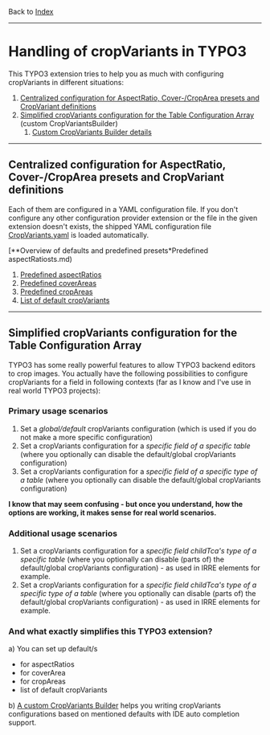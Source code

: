 Back to [Index](Index.md)

---

# Handling of cropVariants in TYPO3

This TYPO3 extension tries to help you as much with configuring
cropVariants in different situations:

1. [Centralized configuration for AspectRatio, Cover-/CropArea presets and CropVariant definitions](#centralized-configuration-for-aspectratio-cover-croparea-presets-and-cropvariant-definitions)
2. [Simplified cropVariants configuration for the Table Configuration Array](#simplified-cropvariants-configuration-for-the-table-configuration-array)
   (custom CropVariantsBuilder)
   1. [Custom CropVariants Builder details](CropVariantsBuilder.md)

---

## Centralized configuration for AspectRatio, Cover-/CropArea presets and CropVariant definitions

Each of them are configured in a YAML configuration file. If you don't
configure any other configuration provider extension or the file in the
given extension doesn't exists, the shipped YAML configuration file
[CropVariants.yaml](../../../Configuration/ImageManipulation/CropVariants.yaml)
is loaded automatically.

[**Overview of defaults and predefined presets*Predefined aspectRatiosts.md)

1. [Predefined aspectRatios](DefaultsAndPresets.md#predefined-aspectratios)
2. [Predefined coverAreas](DefaultsAndPresets.md#predefined-coverareas)
3. [Predefined cropAreas](DefaultsAndPresets.md#predefined-cropareas)
4. [List of default cropVariants](DefaultsAndPresets.md)


---

## Simplified cropVariants configuration for the Table Configuration Array

TYPO3 has some really powerful features to allow TYPO3 backend editors
to crop images. You actually have the following possibilities to
configure cropVariants for a field in following contexts (far as I know
and I've use in real world TYPO3 projects):

### Primary usage scenarios

1. Set a *global/default* cropVariants configuration (which is used if
   you do not make a more specific configuration)
2. Set a cropVariants configuration for a *specific field of a specific
   table* (where you optionally can disable the default/global
   cropVariants configuration)
3. Set a cropVariants configuration for a *specific field of a specific
   type of a table* (where you optionally can disable the default/global
   cropVariants configuration)

**I know that may seem confusing - but once you understand, how the
options are working, it makes sense for real world scenarios.**

### Additional usage scenarios

1. Set a cropVariants configuration for a *specific field childTca's
   type of a specific table* (where you optionally can disable (parts
   of) the default/global cropVariants configuration) - as used in IRRE
   elements for example.
2. Set a cropVariants configuration for a *specific field childTca's
   type of a specific type of a table* (where you optionally can disable
   (parts of) the default/global cropVariants configuration) - as used
   in IRRE elements for example.

### And what exactly simplifies this TYPO3 extension?

a) You can set up default/s
* for aspectRatios
* for coverArea
* for cropAreas
* list of default cropVariants

b) [A custom CropVariants Builder](CropVariantsBuilder.md) helps you
writing cropVariants configurations based on mentioned defaults with IDE
auto completion support.

